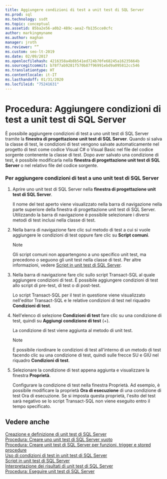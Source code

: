 ```yaml
---
title: Aggiungere condizioni di test a unit test di SQL Server
ms.prod: sql
ms.technology: ssdt
ms.topic: conceptual
ms.assetid: 85ba2e56-a0b2-489c-aea2-fb135cce0cfc
author: markingmyname
ms.author: maghan
manager: jroth
ms.reviewer: “”
ms.custom: seo-lt-2019
ms.date: 02/09/2017
ms.openlocfilehash: 4216358a4b8b541ed724b70fe68245a16235664b
ms.sourcegitcommit: b78f7ab9281f570b87f96991ebd9a095812cc546
ms.translationtype: HT
ms.contentlocale: it-IT
ms.lasthandoff: 01/31/2020
ms.locfileid: "75241631"
---
```

# <a name="how-to-add-test-conditions-to-sql-server-unit-tests"></a>Procedura: Aggiungere condizioni di test a unit test di SQL Server

È possibile aggiungere condizioni di test a uno unit test di SQL Server tramite la **finestra di progettazione unit test di SQL Server**. Quando si salva la classe di test, le condizioni di test vengono salvate automaticamente nel progetto di test come codice Visual C\# o Visual Basic nel file del codice sorgente contenente la classe di test. Dopo aver salvato una condizione di test, è possibile modificarla nella **finestra di progettazione unit test di SQL Server** o nel relativo file del codice sorgente.  
  
### <a name="to-add-test-conditions-to-a-sql-server-unit-test"></a>Per aggiungere condizioni di test a uno unit test di SQL Server  
  
1.  Aprire uno unit test di SQL Server nella **finestra di progettazione unit test di SQL Server**.  
  
    Il nome del test aperto viene visualizzato nella barra di navigazione nella parte superiore della finestra di progettazione unit test di SQL Server. Utilizzando la barra di navigazione è possibile selezionare i diversi metodi di test inclusi nella classe di test.  
  
2.  Nella barra di navigazione fare clic sul metodo di test a cui si vuole aggiungere le condizioni di test oppure fare clic su **Script comuni**.  
  
    > [!NOTE]  
    > Gli script comuni non appartengono a uno specifico unit test, ma precedono o seguono gli unit test nella classe di test. Per altre informazioni, vedere [Script in unit test di SQL Server](../ssdt/scripts-in-sql-server-unit-tests.md).  
  
3.  Nella barra di navigazione fare clic sullo script Transact\-SQL al quale aggiungere condizioni di test. È possibile aggiungere condizioni di test allo script di pre-test, di test o di post-test.  
  
    Lo script Transact\-SQL per il test in questione viene visualizzato nell'editor Transact\-SQL e le relative condizioni di test nel riquadro **Condizioni di test**.  
  
4.  Nell'elenco di selezione **Condizioni di test** fare clic su una condizione di test, quindi su **Aggiungi condizione di test** (+).  
  
    La condizione di test viene aggiunta al metodo di unit test.  
  
    > [!NOTE]  
    > È possibile riordinare le condizioni di test all'interno di un metodo di test facendo clic su una condizione di test, quindi sulle frecce SU e GIÙ nel riquadro **Condizioni di test**.  
  
5.  Selezionare la condizione di test appena aggiunta e visualizzare la finestra **Proprietà**.  
  
    Configurare la condizione di test nella finestra Proprietà. Ad esempio, è possibile modificare la proprietà **Ora di esecuzione** di una condizione di test Ora di esecuzione. Se si imposta questa proprietà, l'esito del test sarà negativo se lo script Transact\-SQL non viene eseguito entro il tempo specificato.  
  
## <a name="see-also"></a>Vedere anche  
[Creazione e definizione di unit test di SQL Server](../ssdt/creating-and-defining-sql-server-unit-tests.md)  
[Procedura: Creare uno unit test di SQL Server vuoto](../ssdt/how-to-create-an-empty-sql-server-unit-test.md)  
[Procedura: Creare unit test di SQL Server per funzioni, trigger e stored procedure](../ssdt/how-to-create-unit-tests-for-functions-triggers-stored-procedures.md)  
[Uso di condizioni di test in unit test di SQL Server](../ssdt/using-test-conditions-in-sql-server-unit-tests.md)  
[Script in unit test di SQL Server](../ssdt/scripts-in-sql-server-unit-tests.md)  
[Interpretazione dei risultati di unit test di SQL Server](../ssdt/interpreting-sql-server-unit-test-results.md)  
[Procedura: Eseguire unit test di SQL Server](../ssdt/how-to-run-sql-server-unit-tests.md)  
  
